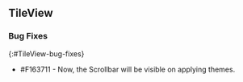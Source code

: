 ## TileView

### Bug Fixes
{:#TileView-bug-fixes}

* \#F163711 - Now, the Scrollbar will be visible on applying themes.